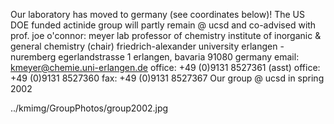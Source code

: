 Our laboratory has moved to germany (see coordinates below)! The US DOE funded actinide group will partly remain @ ucsd and co-advised with  prof. joe o'connor:
 meyer lab 
  professor of chemistry
  institute of inorganic & general chemistry (chair) 
  friedrich-alexander university erlangen - nuremberg
  egerlandstrasse 1
  erlangen, bavaria 91080
germany
 email: kmeyer@chemie.uni-erlangen.de
  office: +49 (0)9131 8527361 (asst) 
    office: +49 (0)9131 8527360
    fax: +49 (0)9131 8527367
Our group @ ucsd in spring 2002

../kmimg/GroupPhotos/group2002.jpg